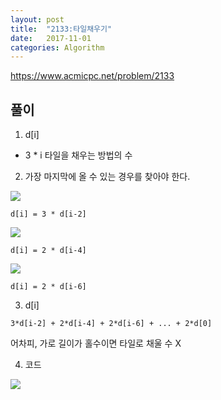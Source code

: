 ```yaml
---
layout: post
title:  "2133:타일채우기"
date:   2017-11-01
categories: Algorithm
---
```



<https://www.acmicpc.net/problem/2133>

## 풀이

1. d[i] 

  - 3 * i 타일을 채우는 방법의 수 

2. 가장 마지막에 올 수 있는 경우를 찾아야 한다.

  ![](/image/1.png)

  ```
  d[i] = 3 * d[i-2]
  ```

  ![](/image/2.png)

  ```
  d[i] = 2 * d[i-4]
  ```

  ![](/image/3.png)

  ```
  d[i] = 2 * d[i-6]
  ```

3. d[i]

  ```
  3*d[i-2] + 2*d[i-4] + 2*d[i-6] + ... + 2*d[0]
  ```
  어차피, 가로 길이가 홀수이면 타일로 채울 수 X

4. 코드

  ![](/image/4.png)

  ​	





